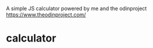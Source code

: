 A simple JS calculator powered by me and the odinproject
https://www.theodinproject.com/
# calculator